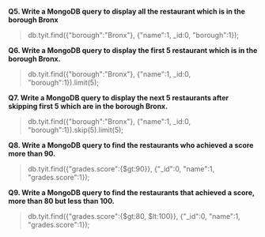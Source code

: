 **Q5. Write a MongoDB query to display all the restaurant which is in the borough 
Bronx**

> db.tyit.find({"borough":"Bronx"}, {"name":1, _id:0, "borough":1}); 

**Q6. Write a MongoDB query to display the first 5 restaurant which is in the borough 
Bronx.**

> db.tyit.find({"borough":"Bronx"}, {"name":1, _id:0, "borough":1}).limit(5); 

**Q7. Write a MongoDB query to display the next 5 restaurants after skipping first 5 
which are in the borough Bronx.**

> db.tyit.find({"borough":"Bronx"}, {"name":1, _id:0, "borough":1}).skip(5).limit(5); 

**Q8. Write a MongoDB query to find the restaurants who achieved a score more than 
90.**

> db.tyit.find({"grades.score":{$gt:90}}, {"_id":0, "name":1, "grades.score":1});

**Q9. Write a MongoDB query to find the restaurants that achieved a score, more than 
80 but less than 100.**

> db.tyit.find({"grades.score":{$gt:80, $lt:100}}, {"_id":0, "name":1, "grades.score":1});


